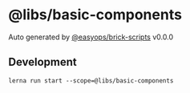 # @libs/basic-components

Auto generated by [@easyops/brick-scripts] v0.0.0

## Development

`lerna run start --scope=@libs/basic-components`

[@easyops/brick-scripts]: https://git.easyops.local/anyclouds/brick-next/tree/master/packages/brick-scripts

